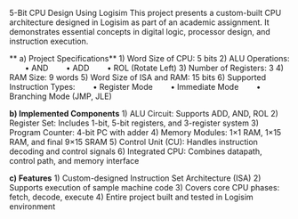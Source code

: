 5-Bit CPU Design Using Logisim
This project presents a custom-built CPU architecture designed in Logisim as part of an academic assignment. It demonstrates essential concepts in digital logic, processor design, and instruction execution.

** a) Project Specifications**
      1) Word Size of CPU: 5 bits
      2) ALU Operations:
          • AND
          • ADD
          • ROL (Rotate Left)
      3) Number of Registers: 3
      4) RAM Size: 9 words
      5) Word Size of ISA and RAM: 15 bits
      6) Supported Instruction Types:
          • Register Mode
          • Immediate Mode
          • Branching Mode (JMP, JLE)

 **b) Implemented Components**
      1) ALU Circuit: Supports ADD, AND, ROL
      2) Register Set: Includes 1-bit, 5-bit registers, and 3-register system
      3) Program Counter: 4-bit PC with adder
      4) Memory Modules: 1×1 RAM, 1×15 RAM, and final 9×15 SRAM
      5) Control Unit (CU): Handles instruction decoding and control signals
      6) Integrated CPU: Combines datapath, control path, and memory interface

 **c) Features**
      1) Custom-designed Instruction Set Architecture (ISA)
      2) Supports execution of sample machine code
      3) Covers core CPU phases: fetch, decode, execute
      4) Entire project built and tested in Logisim environment
